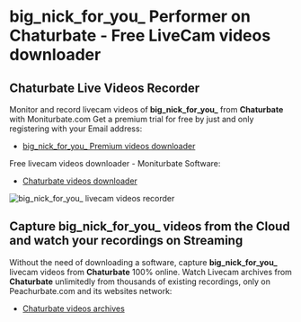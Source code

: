 # big_nick_for_you_ Performer on Chaturbate - Free LiveCam videos downloader

## Chaturbate Live Videos Recorder

Monitor and record livecam videos of **big_nick_for_you_** from **Chaturbate** with Moniturbate.com
Get a premium trial for free by just and only registering with your Email address:
* [big_nick_for_you_ Premium videos downloader](https://moniturbate.com/request-demo-licence-key.html)

Free livecam videos downloader - Moniturbate Software:
* [Chaturbate videos downloader](https://moniturbate.com/moniturbate-download-software.html)

![big_nick_for_you_ livecam videos recorder](https://peachurnet.com/templates/moniturbate-software.png)


## Capture big_nick_for_you_ videos from the Cloud and watch your recordings on Streaming

Without the need of downloading a software, capture **big_nick_for_you_** livecam videos from **Chaturbate** 100% online.
Watch Livecam archives from **Chaturbate** unlimitedly from thousands of existing recordings, only on Peachurbate.com and its websites network:
* [Chaturbate videos archives](https://peachurnet.com/)